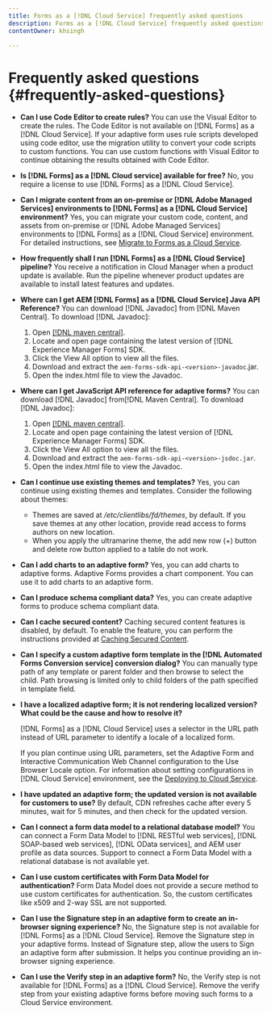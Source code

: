 ```yaml
---
title: Forms as a [!DNL Cloud Service] frequently asked questions 
description: Forms as a [!DNL Cloud Service] frequently asked questions
contentOwner: khsingh

---
```

# Frequently asked questions {#frequently-asked-questions}

* **Can I use Code Editor to create rules?**
You can use the Visual Editor to create the rules. The Code Editor is not available on [!DNL Forms] as a [!DNL Cloud Service]. If your adaptive form uses rule scripts developed using code editor, use the migration utility to convert your code scripts to custom functions. You can use custom functions with Visual Editor to continue obtaining the results obtained with Code Editor.

* **Is [!DNL Forms] as a [!DNL Cloud service] available for free?**
No, you require a license to use [!DNL Forms] as a [!DNL Cloud Service].

* **Can I migrate content from an on-premise or [!DNL Adobe Managed Services] environments to [!DNL Forms] as a [!DNL Cloud Service] environment?**
Yes, you can migrate your custom code, content, and assets from on-premise or [!DNL Adobe Managed Services] environments to [!DNL Forms] as a [!DNL Cloud Service] environment. For detailed instructions, see [Migrate to Forms as a Cloud Service](migrate-to-forms-as-a-cloud-service.md).

<!-- You can use package manager or Experience Manager UI to [export and import Forms and related assets](import-export-forms-templates.md), use the migration utility to make your existing assets compatible with [!DNL Forms] as a [!DNL Cloud Service], use the [Best Practices Analyzer](https://experienceleague.adobe.com/docs/experience-manager-cloud-service/moving/cloud-migration/best-practices-analyzer/overview-best-practices-analyzer.html?lang=en#best-practices-analyzer) tool to find the features and APIs that require changes and updated before migration, and use the [Content Transfer Tools](https://docs.adobe.com/content/help/en/experience-manager-cloud-service/moving/home.html) to move your custom code without refactoring it. -->

* **How frequently shall I run [!DNL Forms] as a [!DNL Cloud Service] pipeline?**
You receive a notification in Cloud Manager when a product update is available. Run the pipeline whenever product updates are available to install latest features and updates.

* **Where can I get AEM [!DNL Forms] as a [!DNL Cloud Service] Java API Reference?**
You can download [!DNL Javadoc] from [!DNL Maven Central]. To download [!DNL Javadoc]:
    1. Open [[!DNL maven central]](https://mvnrepository.com/artifact/com.adobe.aem/aem-forms-sdk-api).
    1. Locate and open page containing the latest version of [!DNL Experience Manager Forms] SDK.
    1. Click the View All option to view all the files.
    1. Download and extract the `aem-forms-sdk-api-<version>-javadoc`.jar.  
    1. Open the index.html file to view the Javadoc.

* **Where can I get JavaScript API reference for adaptive forms?**
You can download [!DNL Javadoc] from[!DNL  Maven Central]. To download [!DNL Javadoc]:
    1. Open [[!DNL maven central]](https://mvnrepository.com/artifact/com.adobe.aem/aem-forms-sdk-api).
    1. Locate and open page containing the latest version of [!DNL Experience Manager Forms] SDK.
    1. Click the View All option to view all the files.
    1. Download and extract the `aem-forms-sdk-api-<version>-jsdoc.jar`.  
    1. Open the index.html file to view the Javadoc.

* **Can I continue use existing themes and templates?**
Yes, you can continue using existing themes and templates. Consider the following about themes:

  * Themes are saved at */etc/clientlibs/fd/themes*, by default. If you save themes at any other location, provide read access to forms authors on new location.
  * When you apply the ultramarine theme, the add new row (+) button and delete row button applied to a table do not work.

* **Can I add charts to an adaptive form?**
Yes, you can add charts to adaptive forms. Adaptive Forms provides a chart component. You can use it to add charts to an adaptive form.  

* **Can I produce schema compliant data?**
Yes, you can create adaptive forms to produce schema compliant data.

<!-- * **Can I pass custom parameters to the prefill service?**
Custom parameters are planned for an upcoming release. -->

* **Can I cache secured content?**
Caching secured content features is disabled, by default. To enable the feature, you can perform the instructions provided at [Caching Secured Content](https://docs.adobe.com/content/help/en/experience-manager-dispatcher/using/configuring/permissions-cache.html).

* **Can I specify a custom adaptive form template in the [!DNL Automated Forms Conversion service] conversion dialog?**
You can manually type path of any template or parent folder and then browse to select the child. Path browsing is limited only to child folders of the path specified in template field.

* **I have a localized adaptive form; it is not rendering localized version? What could be the cause and how to resolve it?**

  [!DNL Forms] as a [!DNL Cloud Service] uses a selector in the URL path instead of URL parameter to identify a locale of a localized form. 

  If you plan continue using URL parameters, set the Adaptive Form and Interactive Communication Web Channel configuration to the Use Browser Locale option. For information about setting configurations in [!DNL Cloud Service] environment, see the [Deploying to Cloud Service](https://docs.adobe.com/content/help/en/experience-manager-cloud-service/implementing/deploying/overview.html#osgi-configuration).

* **I have updated an adaptive form; the updated version is not available for customers to use?**
By default, CDN refreshes cache after every 5 minutes, wait for 5 minutes, and then check for the updated version.

* **Can I connect a form data model to a relational database model?**
You can connect a Form Data Model to [!DNL RESTful web services], [!DNL SOAP-based web services], [!DNL OData services], and AEM user profile as data sources. Support to connect a Form Data Model with a relational database is not available yet.  

* **Can I use custom certificates with Form Data Model for authentication?**
Form Data Model does not provide a secure method to use custom certificates for authentication. So, the custom certificates like x509 and 2-way SSL are not supported.  

* **Can I use the Signature step in an adaptive form to create an in-browser signing experience?**
No, the Signature step is not available for [!DNL Forms] as a [!DNL Cloud Service]. Remove the Signature step in your adaptive forms. Instead of Signature step, allow the users to Sign an adaptive form after submission. It helps you continue providing an in-browser signing experience.

* **Can I use the Verify step in an adaptive form?**
No, the Verify step is not available for [!DNL Forms] as a [!DNL Cloud Service]. Remove the verify step from your existing adaptive forms before moving such forms to a Cloud Service environment.

